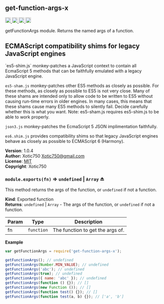 <a name="module_get-function-args-x"></a>
## get-function-args-x
<a href="https://travis-ci.org/Xotic750/get-function-args-x"
title="Travis status">
<img
src="https://travis-ci.org/Xotic750/get-function-args-x.svg?branch=master"
alt="Travis status" height="18">
</a>
<a href="https://david-dm.org/Xotic750/get-function-args-x"
title="Dependency status">
<img src="https://david-dm.org/Xotic750/get-function-args-x.svg"
alt="Dependency status" height="18"/>
</a>
<a
href="https://david-dm.org/Xotic750/get-function-args-x#info=devDependencies"
title="devDependency status">
<img src="https://david-dm.org/Xotic750/get-function-args-x/dev-status.svg"
alt="devDependency status" height="18"/>
</a>
<a href="https://badge.fury.io/js/get-function-args-x" title="npm version">
<img src="https://badge.fury.io/js/get-function-args-x.svg"
alt="npm version" height="18">
</a>

getFunctionArgs module. Returns the named args of a function.

<h2>ECMAScript compatibility shims for legacy JavaScript engines</h2>
`es5-shim.js` monkey-patches a JavaScript context to contain all EcmaScript 5
methods that can be faithfully emulated with a legacy JavaScript engine.

`es5-sham.js` monkey-patches other ES5 methods as closely as possible.
For these methods, as closely as possible to ES5 is not very close.
Many of these shams are intended only to allow code to be written to ES5
without causing run-time errors in older engines. In many cases,
this means that these shams cause many ES5 methods to silently fail.
Decide carefully whether this is what you want. Note: es5-sham.js requires
es5-shim.js to be able to work properly.

`json3.js` monkey-patches the EcmaScript 5 JSON implimentation faithfully.

`es6.shim.js` provides compatibility shims so that legacy JavaScript engines
behave as closely as possible to ECMAScript 6 (Harmony).

**Version**: 1.0.4  
**Author:** Xotic750 <Xotic750@gmail.com>  
**License**: [MIT](&lt;https://opensource.org/licenses/MIT&gt;)  
**Copyright**: Xotic750  
<a name="exp_module_get-function-args-x--module.exports"></a>
### `module.exports(fn)` ⇒ <code>undefined</code> &#124; <code>Array</code> ⏏
This method returns the args of the function, or `undefined` if not
a function.

**Kind**: Exported function  
**Returns**: <code>undefined</code> &#124; <code>Array</code> - The args of the function, or `undefined` if
 not a function.  

| Param | Type | Description |
| --- | --- | --- |
| fn | <code>function</code> | The function to get the args of. |

**Example**  
```js
var getFunctionArgs = require('get-function-args-x');

getFunctionArgs(); // undefined
getFunctionArgs(Number.MIN_VALUE); // undefined
getFunctionArgs('abc'); // undefined
getFunctionArgs(true); // undefined
getFunctionArgs({ name: 'abc' }); // undefined
getFunctionArgs(function () {}); // []
getFunctionArgs(new Function ()); // []
getFunctionArgs(function test() {}); // []
getFunctionArgs(function test(a, b) {}); // ['a', 'b']
```
